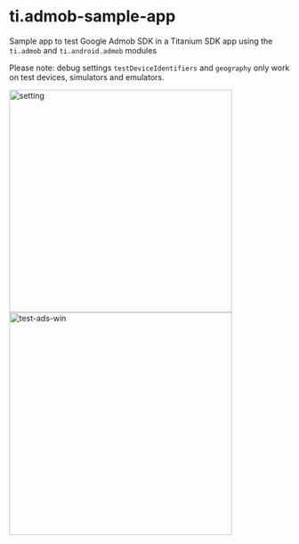 # ti.admob-sample-app
Sample app to test Google Admob SDK in a Titanium SDK app using the `ti.admob` and `ti.android.admob` modules

Please note: debug settings `testDeviceIdentifiers` and `geography` only work on test devices, simulators and emulators.

<img src="https://github.com/user-attachments/assets/9ff51fb4-e970-435d-a238-007abdc74817" alt="setting" style="width:400px;"/>

<img src="https://github.com/user-attachments/assets/db9b8457-74b7-4133-a335-16b5e64e95ee" alt="test-ads-win" style="width:400px;"/>
